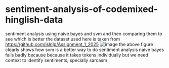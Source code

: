 # sentiment-analysis-of-codemixed-hinglish-data
sentiment analysis using naive bayes and svm and then comparing them to see which is better
the dataset used here is taken from https://github.com/islnlp/Assignment_1_2025
![image](https://github.com/user-attachments/assets/27af2773-e09b-4df1-b7db-eabd4562e816)
the above figure clearly shows how svm is a better way to do sentiment analysis
naive bayes fails badly because because it takes tokens individually but we need context to identify sentiments, specially sarcasm
